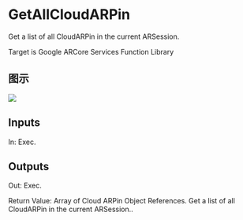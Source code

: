 # GetAllCloudARPin

Get a list of all CloudARPin in the current ARSession.

Target is Google ARCore Services Function Library

## 图示

![]($-20221218-19151543.png)

## Inputs

In: Exec.  

## Outputs

Out: Exec.

Return Value: Array of Cloud ARPin Object References. Get a list of all CloudARPin in the current ARSession..

